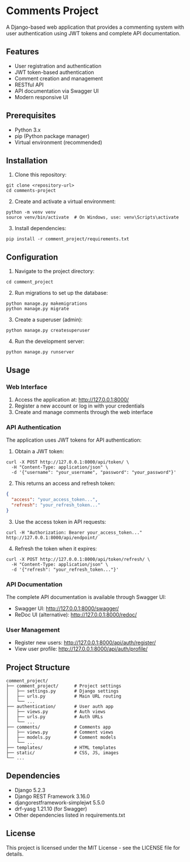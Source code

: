 # Comments Project

A Django-based web application that provides a commenting system with user authentication using JWT tokens and complete API documentation.

## Features

- User registration and authentication
- JWT token-based authentication
- Comment creation and management
- RESTful API
- API documentation via Swagger UI
- Modern responsive UI

## Prerequisites

- Python 3.x
- pip (Python package manager)
- Virtual environment (recommended)

## Installation

1. Clone this repository:
```
git clone <repository-url>
cd comments-project
```

2. Create and activate a virtual environment:
```
python -m venv venv
source venv/bin/activate  # On Windows, use: venv\Scripts\activate
```

3. Install dependencies:
```
pip install -r comment_project/requirements.txt
```

## Configuration

1. Navigate to the project directory:
```
cd comment_project
```

2. Run migrations to set up the database:
```
python manage.py makemigrations
python manage.py migrate
```

3. Create a superuser (admin):
```
python manage.py createsuperuser
```

4. Run the development server:
```
python manage.py runserver
```

## Usage

### Web Interface

1. Access the application at: http://127.0.0.1:8000/
2. Register a new account or log in with your credentials
3. Create and manage comments through the web interface

### API Authentication

The application uses JWT tokens for API authentication:

1. Obtain a JWT token:
```
curl -X POST http://127.0.0.1:8000/api/token/ \
  -H "Content-Type: application/json" \
  -d '{"username": "your_username", "password": "your_password"}'
```

2. This returns an access and refresh token:
```json
{
  "access": "your_access_token...",
  "refresh": "your_refresh_token..."
}
```

3. Use the access token in API requests:
```
curl -H "Authorization: Bearer your_access_token..." http://127.0.0.1:8000/api/endpoint/
```

4. Refresh the token when it expires:
```
curl -X POST http://127.0.0.1:8000/api/token/refresh/ \
  -H "Content-Type: application/json" \
  -d '{"refresh": "your_refresh_token..."}'
```

### API Documentation

The complete API documentation is available through Swagger UI:

- Swagger UI: http://127.0.0.1:8000/swagger/
- ReDoc UI (alternative): http://127.0.0.1:8000/redoc/

### User Management

- Register new users: http://127.0.0.1:8000/api/auth/register/
- View user profile: http://127.0.0.1:8000/api/auth/profile/

## Project Structure

```
comment_project/
├── comment_project/      # Project settings
│   ├── settings.py       # Django settings
│   ├── urls.py           # Main URL routing
│   └── ...
├── authentication/       # User auth app
│   ├── views.py          # Auth views
│   ├── urls.py           # Auth URLs
│   └── ...
├── comments/             # Comments app
│   ├── views.py          # Comment views
│   ├── models.py         # Comment models
│   └── ...
├── templates/            # HTML templates
├── static/               # CSS, JS, images
└── ...
```

## Dependencies

- Django 5.2.3
- Django REST Framework 3.16.0
- djangorestframework-simplejwt 5.5.0
- drf-yasg 1.21.10 (for Swagger)
- Other dependencies listed in requirements.txt

## License

This project is licensed under the MIT License - see the LICENSE file for details.
